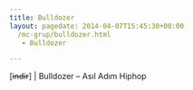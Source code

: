 ```yaml
---
title: Bulldozer
layout: pagedate: 2014-04-07T15:45:30+00:00
  /mc-grup/bulldozer.html
   - Bulldozer

---
```

[<del>indir</del>] | Bulldozer &#8211; Asıl Adım Hiphop